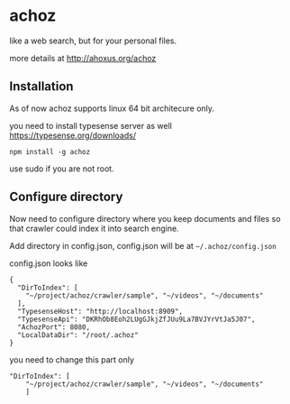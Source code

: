 # achoz

like a web search, but for your personal files.

more details at http://ahoxus.org/achoz

## Installation 

As of now achoz supports linux 64 bit architecure only.

you need to install typesense server as well https://typesense.org/downloads/

```
npm install -g achoz
```
use sudo if you are not root.
## Configure directory

Now need to configure directory where you keep documents and files so that crawler could index it into search engine.

Add directory in config.json, config.json will be at `~/.achoz/config.json`


config.json looks like 
```
{
  "DirToIndex": [
    "~/project/achoz/crawler/sample", "~/videos", "~/documents"
  ],
  "TypesenseHost": "http://localhost:8909",
  "TypesenseApi": "DKRhOb8Eoh2LUgGJkjZfJUu9La7BVJYrVtJa5J07",
  "AchozPort": 8080,
  "LocalDataDir": "/root/.achoz"
}
```

you need to change this part only
```
"DirToIndex": [
    "~/project/achoz/crawler/sample", "~/videos", "~/documents"
    ]
 ```


